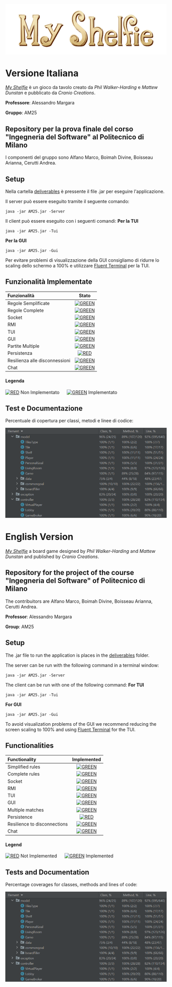 ![MYSHELFIE](images_for_readme/Title2000x618px.png)

# Versione Italiana

[*My Shelfie*](https://www.craniocreations.it/prodotto/my-shelfie) è un gioco da tavolo creato da _Phil Walker-Harding_ e _Mattew Dunstan_ e pubblicato da _Cranio Creations_.

**Professore**: Alessandro Margara

**Gruppo**: AM25

## Repository per la prova finale del corso "Ingegneria del Software" al Politecnico di Milano
I componenti del gruppo sono Alfano Marco, Boimah Divine, Boisseau Arianna, Cerutti Andrea.

## Setup
Nella cartella [deliverables](deliverables) è pressente il file .jar per eseguire l'applicazione.

Il server può essere eseguito tramite il seguente comando:
~~~
java -jar AM25.jar -Server
~~~
Il client può essere eseguito con i seguenti comandi: 
**Per la TUI**
~~~
java -jar AM25.jar -Tui
~~~
**Per la GUI**
~~~
java -jar AM25.jar -Gui
~~~

Per evitare problemi di visualizzazione della GUI consigliamo di ridurre lo scaling dello schermo a 100% e utilizzare [Fluent Terminal](https://github.com/felixse/FluentTerminal) per la TUI.


## Funzionalità Implementate
| Funzionalità | Stato |
|:-----------------------|:------------------------------------:|
| Regole Semplificate | [![GREEN](http://placehold.it/15/44bb44/44bb44)]() |
| Regole Complete | [![GREEN](http://placehold.it/15/44bb44/44bb44)]() |
| Socket | [![GREEN](http://placehold.it/15/44bb44/44bb44)]() |
| RMI | [![GREEN](http://placehold.it/15/44bb44/44bb44)]() |
| TUI | [![GREEN](http://placehold.it/15/44bb44/44bb44)]() |
| GUI | [![GREEN](http://placehold.it/15/44bb44/44bb44)]() |
| Partite Multiple | [![GREEN](http://placehold.it/15/44bb44/44bb44)]() |
| Persistenza | [![RED](http://placehold.it/15/f03c15/f03c15)]() |
| Resilienza alle disconnessioni| [![GREEN](http://placehold.it/15/44bb44/44bb44)]() |
| Chat | [![GREEN](http://placehold.it/15/44bb44/44bb44)]() |

#### Legenda

[![RED](http://placehold.it/15/f03c15/f03c15)]() Non Implementato &nbsp;&nbsp;&nbsp;&nbsp;
[![GREEN](http://placehold.it/15/44bb44/44bb44)]() Implementato

## Test e Documentazione
Percentuale di copertura per classi, metodi e linee di codice:

![COVERAGE](images_for_readme/TestCoverage.png)

# English Version

[*My Shelfie*](https://www.craniocreations.it/en/product/my-shelfie) a board game designed by _Phil Walker-Harding_ and _Mattew Dunstan_ and published by _Cranio Creations_.

## Repository for the project of the course "Ingegneria del Software" of Politecnico di Milano
The contribuitors are Alfano Marco, Boimah Divine, Boisseau Arianna, Cerutti Andrea.

**Professor**: Alessandro Margara

**Group**: AM25

## Setup
The .jar file to run the application is places in the [deliverables](deliverables) folder.

The server can be run with the following command in a terminal window:
~~~
java -jar AM25.jar -Server
~~~
The client can be run with one of the following command: 
**For TUI**
~~~
java -jar AM25.jar -Tui
~~~
**For GUI**
~~~
java -jar AM25.jar -Gui
~~~

To avoid visualization problems of the GUI we recommend reducing the screen scaling to 100% and using [Fluent Terminal](https://github.com/felixse/FluentTerminal) for the TUI.

## Functionalities

| Functionality | Implemented |
|:-----------------------|:------------------------------------:|
| Simplified rules | [![GREEN](http://placehold.it/15/44bb44/44bb44)]() |
| Complete rules   | [![GREEN](http://placehold.it/15/44bb44/44bb44)]() |
| Socket           | [![GREEN](http://placehold.it/15/44bb44/44bb44)]() |
| RMI     | [![GREEN](http://placehold.it/15/44bb44/44bb44)]() |
| TUI | [![GREEN](http://placehold.it/15/44bb44/44bb44)]() |
| GUI | [![GREEN](http://placehold.it/15/44bb44/44bb44)]() |
| Multiple matches | [![GREEN](http://placehold.it/15/44bb44/44bb44)]() |
| Persistence | [![RED](http://placehold.it/15/f03c15/f03c15)]() |
| Resilience to disconnections| [![GREEN](http://placehold.it/15/44bb44/44bb44)]() |
| Chat | [![GREEN](http://placehold.it/15/44bb44/44bb44)]() |

#### Legend

[![RED](http://placehold.it/15/f03c15/f03c15)]() Not Implemented &nbsp;&nbsp;&nbsp;&nbsp;
[![GREEN](http://placehold.it/15/44bb44/44bb44)]() Implemented

## Tests and Documentation
Percentage coverages for classes, methods and lines of code:

![COVERAGE](images_for_readme/TestCoverage.png)
